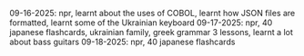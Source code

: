 09-16-2025: npr, learnt about the uses of COBOL, learnt how JSON files are formatted, learnt some of the Ukrainian keyboard
09-17-2025: npr, 40 japanese flashcards, ukrainian family, greek grammar 3 lessons, learnt a lot about bass guitars
09-18-2025: npr, 40 japanese flashcards